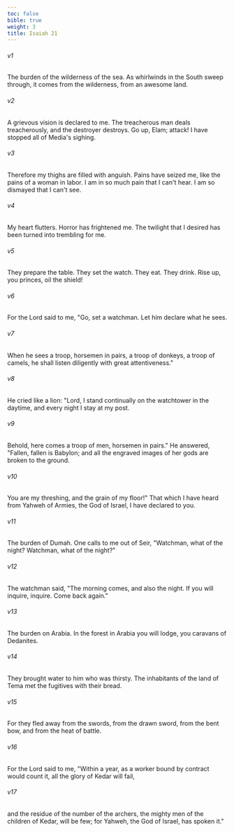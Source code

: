 ```yaml
---
toc: false
bible: true
weight: 3
title: Isaiah 21
---
```




###### v1 
The burden of the wilderness of the sea. As whirlwinds in the South sweep through, it comes from the wilderness, from an awesome land. 

###### v2 
A grievous vision is declared to me. The treacherous man deals treacherously, and the destroyer destroys. Go up, Elam; attack! I have stopped all of Media's sighing. 

###### v3 
Therefore my thighs are filled with anguish. Pains have seized me, like the pains of a woman in labor. I am in so much pain that I can't hear. I am so dismayed that I can't see. 

###### v4 
My heart flutters. Horror has frightened me. The twilight that I desired has been turned into trembling for me. 

###### v5 
They prepare the table. They set the watch. They eat. They drink. Rise up, you princes, oil the shield! 

###### v6 
For the Lord said to me, "Go, set a watchman. Let him declare what he sees. 

###### v7 
When he sees a troop, horsemen in pairs, a troop of donkeys, a troop of camels, he shall listen diligently with great attentiveness." 

###### v8 
He cried like a lion: "Lord, I stand continually on the watchtower in the daytime, and every night I stay at my post. 

###### v9 
Behold, here comes a troop of men, horsemen in pairs." He answered, "Fallen, fallen is Babylon; and all the engraved images of her gods are broken to the ground. 

###### v10 
You are my threshing, and the grain of my floor!" That which I have heard from Yahweh of Armies, the God of Israel, I have declared to you. 

###### v11 
The burden of Dumah. One calls to me out of Seir, "Watchman, what of the night? Watchman, what of the night?" 

###### v12 
The watchman said, "The morning comes, and also the night. If you will inquire, inquire. Come back again." 

###### v13 
The burden on Arabia. In the forest in Arabia you will lodge, you caravans of Dedanites. 

###### v14 
They brought water to him who was thirsty. The inhabitants of the land of Tema met the fugitives with their bread. 

###### v15 
For they fled away from the swords, from the drawn sword, from the bent bow, and from the heat of battle. 

###### v16 
For the Lord said to me, "Within a year, as a worker bound by contract would count it, all the glory of Kedar will fail, 

###### v17 
and the residue of the number of the archers, the mighty men of the children of Kedar, will be few; for Yahweh, the God of Israel, has spoken it."
